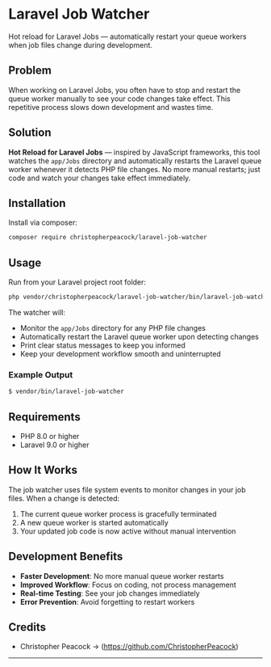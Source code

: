 # Laravel Job Watcher

Hot reload for Laravel Jobs — automatically restart your queue workers when job files change during development.

## Problem

When working on Laravel Jobs, you often have to stop and restart the queue worker manually to see your code changes take effect. This repetitive process slows down development and wastes time.

## Solution

**Hot Reload for Laravel Jobs** — inspired by JavaScript frameworks, this tool watches the `app/Jobs` directory and automatically restarts the Laravel queue worker whenever it detects PHP file changes. No more manual restarts; just code and watch your changes take effect immediately.

## Installation

Install via composer:

```bash
composer require christopherpeacock/laravel-job-watcher
```

## Usage

Run from your Laravel project root folder:

```bash
php vendor/christopherpeacock/laravel-job-watcher/bin/laravel-job-watcher.php
```

The watcher will:

- Monitor the `app/Jobs` directory for any PHP file changes
- Automatically restart the Laravel queue worker upon detecting changes
- Print clear status messages to keep you informed
- Keep your development workflow smooth and uninterrupted

### Example Output

```bash
$ vendor/bin/laravel-job-watcher


```

## Requirements

- PHP 8.0 or higher
- Laravel 9.0 or higher

## How It Works

The job watcher uses file system events to monitor changes in your job files. When a change is detected:

1. The current queue worker process is gracefully terminated
2. A new queue worker is started automatically
3. Your updated job code is now active without manual intervention

## Development Benefits

- **Faster Development**: No more manual queue worker restarts
- **Improved Workflow**: Focus on coding, not process management  
- **Real-time Testing**: See your job changes immediately
- **Error Prevention**: Avoid forgetting to restart workers

## Credits

- Christopher Peacock -> (https://github.com/ChristopherPeacock)

---

